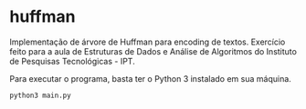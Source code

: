 # huffman

Implementação de árvore de Huffman para encoding de textos. Exercício feito para a aula de Estruturas de Dados e Análise de Algoritmos do Instituto de Pesquisas Tecnológicas - IPT.

Para executar o programa, basta ter o Python 3 instalado em sua máquina.

```
python3 main.py
```